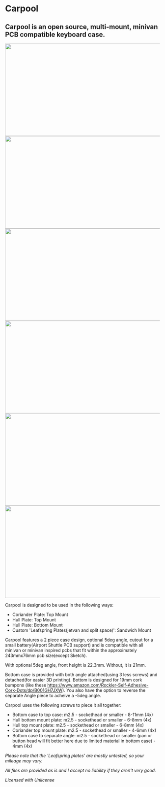 # Carpool

## Carpool is an open source, multi-mount, minivan PCB compatible keyboard case.

<img src="https://github.com/dingusxmcgee/Carpool/blob/main/Images/Carpool1.png" width="600" height="300">
<img src="https://github.com/dingusxmcgee/Carpool/blob/main/Images/Carpool2.png" width="600" height="300">
<img src="https://github.com/dingusxmcgee/Carpool/blob/main/Images/Carpool3.png" width="600" height="300">
<img src="https://github.com/dingusxmcgee/Carpool/blob/main/Images/Carpool4.png" width="600" height="300">
<img src="https://github.com/dingusxmcgee/Carpool/blob/main/Images/Carpool5.png" width="600" height="300">
<img src="https://github.com/dingusxmcgee/Carpool/blob/main/Images/Carpool6.png" width="600" height="300">

Carpool is designed to be used in the following ways:
 
* Coriander Plate: Top Mount
* Hull Plate: Top Mount
* Hull Plate: Bottom Mount
* Custom 'Leafspring Plates(jetvan and split space)': Sandwich Mount

Carpool features a 2 piece case design, optional 5deg angle, cutout for a small battery(Airport Shuttle PCB support) and is compatible with all minivan or minivan inspired pcbs that fit within the approximately 243mmx76mm pcb size(except Sketch).

With optional 5deg angle, front height is 22.3mm. Without, it is 21mm.

Bottom case is provided with both angle attached(using 3 less screws) and detached(for easier 3D printing). Bottom is designed for 19mm cork bumpons (like these https://www.amazon.com/Rockler-Self-Adhesive-Cork-Dots/dp/B001GH7JXW). You also have the option to reverse the separate Angle piece to acheive a -5deg angle.

Carpool uses the following screws to piece it all together: 
 * Bottom case to top case: m2.5 - sockethead or smaller - 8-11mm (4x)
 * Hull bottom mount plate: m2.5 - sockethead or smaller -  6-8mm (4x)
 * Hull top mount plate: m2.5 - sockethead or smaller - 6-8mm (4x)
 * Coriander top mount plate: m2.5 - sockethead or smaller - 4-6mm (4x)
 * Bottom case to separate angle: m2.5 - sockethead or smaller (pan or button head will fit better here due to limited material in bottom case) - 4mm (4x)

 
*Please note that the 'Leafspring plates' are mostly untested, so your mileage may vary.*


*All files are provided as is and I accept no liability if they aren't very good.*

*Licensed with Unlicense*
